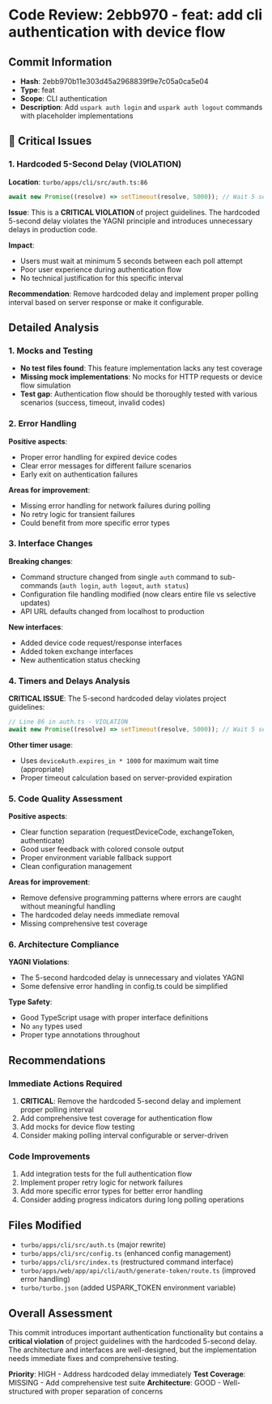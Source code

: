 # Code Review: 2ebb970 - feat: add cli authentication with device flow

## Commit Information

- **Hash**: 2ebb970b11e303d45a2968839f9e7c05a0ca5e04
- **Type**: feat
- **Scope**: CLI authentication
- **Description**: Add `uspark auth login` and `uspark auth logout` commands with placeholder implementations

## 🚨 Critical Issues

### 1. Hardcoded 5-Second Delay (VIOLATION)

**Location**: `turbo/apps/cli/src/auth.ts:86`

```typescript
await new Promise((resolve) => setTimeout(resolve, 5000)); // Wait 5 seconds
```

**Issue**: This is a **CRITICAL VIOLATION** of project guidelines. The hardcoded 5-second delay violates the YAGNI principle and introduces unnecessary delays in production code.

**Impact**:

- Users must wait at minimum 5 seconds between each poll attempt
- Poor user experience during authentication flow
- No technical justification for this specific interval

**Recommendation**: Remove hardcoded delay and implement proper polling interval based on server response or make it configurable.

## Detailed Analysis

### 1. Mocks and Testing

- **No test files found**: This feature implementation lacks any test coverage
- **Missing mock implementations**: No mocks for HTTP requests or device flow simulation
- **Test gap**: Authentication flow should be thoroughly tested with various scenarios (success, timeout, invalid codes)

### 2. Error Handling

**Positive aspects**:

- Proper error handling for expired device codes
- Clear error messages for different failure scenarios
- Early exit on authentication failures

**Areas for improvement**:

- Missing error handling for network failures during polling
- No retry logic for transient failures
- Could benefit from more specific error types

### 3. Interface Changes

**Breaking changes**:

- Command structure changed from single `auth` command to sub-commands (`auth login`, `auth logout`, `auth status`)
- Configuration file handling modified (now clears entire file vs selective updates)
- API URL defaults changed from localhost to production

**New interfaces**:

- Added device code request/response interfaces
- Added token exchange interfaces
- New authentication status checking

### 4. Timers and Delays Analysis

**CRITICAL ISSUE**: The 5-second hardcoded delay violates project guidelines:

```typescript
// Line 86 in auth.ts - VIOLATION
await new Promise((resolve) => setTimeout(resolve, 5000)); // Wait 5 seconds
```

**Other timer usage**:

- Uses `deviceAuth.expires_in * 1000` for maximum wait time (appropriate)
- Proper timeout calculation based on server-provided expiration

### 5. Code Quality Assessment

**Positive aspects**:

- Clear function separation (requestDeviceCode, exchangeToken, authenticate)
- Good user feedback with colored console output
- Proper environment variable fallback support
- Clean configuration management

**Areas for improvement**:

- Remove defensive programming patterns where errors are caught without meaningful handling
- The hardcoded delay needs immediate removal
- Missing comprehensive test coverage

### 6. Architecture Compliance

**YAGNI Violations**:

- The 5-second hardcoded delay is unnecessary and violates YAGNI
- Some defensive error handling in config.ts could be simplified

**Type Safety**:

- Good TypeScript usage with proper interface definitions
- No `any` types used
- Proper type annotations throughout

## Recommendations

### Immediate Actions Required

1. **CRITICAL**: Remove the hardcoded 5-second delay and implement proper polling interval
2. Add comprehensive test coverage for authentication flow
3. Add mocks for device flow testing
4. Consider making polling interval configurable or server-driven

### Code Improvements

1. Add integration tests for the full authentication flow
2. Implement proper retry logic for network failures
3. Add more specific error types for better error handling
4. Consider adding progress indicators during long polling operations

## Files Modified

- `turbo/apps/cli/src/auth.ts` (major rewrite)
- `turbo/apps/cli/src/config.ts` (enhanced config management)
- `turbo/apps/cli/src/index.ts` (restructured command interface)
- `turbo/apps/web/app/api/cli/auth/generate-token/route.ts` (improved error handling)
- `turbo/turbo.json` (added USPARK_TOKEN environment variable)

## Overall Assessment

This commit introduces important authentication functionality but contains a **critical violation** of project guidelines with the hardcoded 5-second delay. The architecture and interfaces are well-designed, but the implementation needs immediate fixes and comprehensive testing.

**Priority**: HIGH - Address hardcoded delay immediately
**Test Coverage**: MISSING - Add comprehensive test suite
**Architecture**: GOOD - Well-structured with proper separation of concerns
